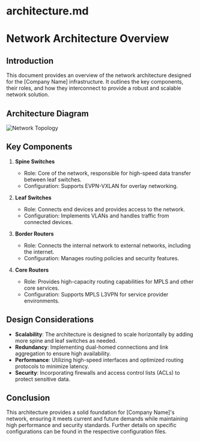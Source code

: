 # architecture.md

# Network Architecture Overview

## Introduction
This document provides an overview of the network architecture designed for the [Company Name] infrastructure. It outlines the key components, their roles, and how they interconnect to provide a robust and scalable network solution.

## Architecture Diagram
![Network Topology](../topology.png)

## Key Components
1. **Spine Switches**
   - Role: Core of the network, responsible for high-speed data transfer between leaf switches.
   - Configuration: Supports EVPN-VXLAN for overlay networking.

2. **Leaf Switches**
   - Role: Connects end devices and provides access to the network.
   - Configuration: Implements VLANs and handles traffic from connected devices.

3. **Border Routers**
   - Role: Connects the internal network to external networks, including the internet.
   - Configuration: Manages routing policies and security features.

4. **Core Routers**
   - Role: Provides high-capacity routing capabilities for MPLS and other core services.
   - Configuration: Supports MPLS L3VPN for service provider environments.

## Design Considerations
- **Scalability**: The architecture is designed to scale horizontally by adding more spine and leaf switches as needed.
- **Redundancy**: Implementing dual-homed connections and link aggregation to ensure high availability.
- **Performance**: Utilizing high-speed interfaces and optimized routing protocols to minimize latency.
- **Security**: Incorporating firewalls and access control lists (ACLs) to protect sensitive data.

## Conclusion
This architecture provides a solid foundation for [Company Name]'s network, ensuring it meets current and future demands while maintaining high performance and security standards. Further details on specific configurations can be found in the respective configuration files.